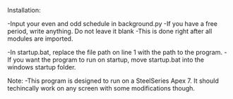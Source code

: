 Installation:

-Input your even and odd schedule in background.py
  -If you have a free period, write anything. Do not leave it blank
  -This is done right after all modules are imported. 


-In startup.bat, replace the file path on line 1 with the path to the program. 
-If you want the program to run on startup, move startup.bat into the windows startup folder.

Note: 
-This program is designed to run on a SteelSeries Apex 7. It should techincally work on any screen with some modifications though. 
